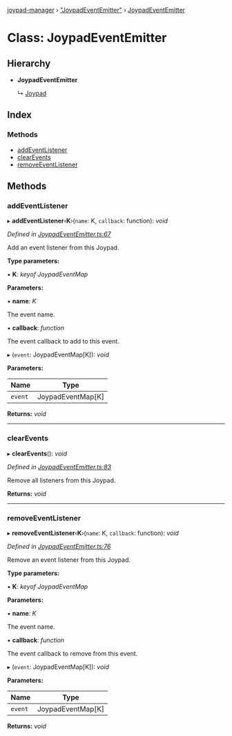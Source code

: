 [joypad-manager](../README.md) › ["JoypadEventEmitter"](../modules/_joypadeventemitter_.md) › [JoypadEventEmitter](_joypadeventemitter_.joypadeventemitter.md)

# Class: JoypadEventEmitter

## Hierarchy

* **JoypadEventEmitter**

  ↳ [Joypad](_joypad_.joypad.md)

## Index

### Methods

* [addEventListener](_joypadeventemitter_.joypadeventemitter.md#addeventlistener)
* [clearEvents](_joypadeventemitter_.joypadeventemitter.md#clearevents)
* [removeEventListener](_joypadeventemitter_.joypadeventemitter.md#removeeventlistener)

## Methods

###  addEventListener

▸ **addEventListener**‹**K**›(`name`: K, `callback`: function): *void*

*Defined in [JoypadEventEmitter.ts:67](https://github.com/nvitaterna/joypad-manager/blob/d0042f5/src/JoypadEventEmitter.ts#L67)*

Add an event listener from this Joypad.

**Type parameters:**

▪ **K**: *keyof JoypadEventMap*

**Parameters:**

▪ **name**: *K*

The event name.

▪ **callback**: *function*

The event callback to add to this event.

▸ (`event`: JoypadEventMap[K]): *void*

**Parameters:**

Name | Type |
------ | ------ |
`event` | JoypadEventMap[K] |

**Returns:** *void*

___

###  clearEvents

▸ **clearEvents**(): *void*

*Defined in [JoypadEventEmitter.ts:83](https://github.com/nvitaterna/joypad-manager/blob/d0042f5/src/JoypadEventEmitter.ts#L83)*

Remove all listeners from this Joypad.

**Returns:** *void*

___

###  removeEventListener

▸ **removeEventListener**‹**K**›(`name`: K, `callback`: function): *void*

*Defined in [JoypadEventEmitter.ts:76](https://github.com/nvitaterna/joypad-manager/blob/d0042f5/src/JoypadEventEmitter.ts#L76)*

Remove an event listener from this Joypad.

**Type parameters:**

▪ **K**: *keyof JoypadEventMap*

**Parameters:**

▪ **name**: *K*

The event name.

▪ **callback**: *function*

The event callback to remove from this event.

▸ (`event`: JoypadEventMap[K]): *void*

**Parameters:**

Name | Type |
------ | ------ |
`event` | JoypadEventMap[K] |

**Returns:** *void*
